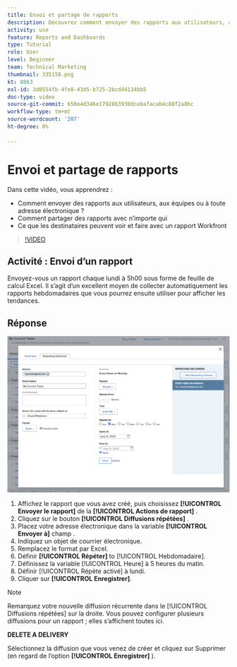 ```yaml
---
title: Envoi et partage de rapports
description: Découvrez comment envoyer des rapports aux utilisateurs, aux équipes ou à toute adresse électronique, et comment partager des rapports avec n’importe qui dans Workfront.
activity: use
feature: Reports and Dashboards
type: Tutorial
role: User
level: Beginner
team: Technical Marketing
thumbnail: 335158.png
kt: 8863
exl-id: 3d0554fb-4fe0-43d5-b725-2bcd44134bb5
doc-type: video
source-git-commit: 650e4d346e1792863930dcebafacab4c88f2a8bc
workflow-type: tm+mt
source-wordcount: '207'
ht-degree: 0%

---
```


# Envoi et partage de rapports

Dans cette vidéo, vous apprendrez :

* Comment envoyer des rapports aux utilisateurs, aux équipes ou à toute adresse électronique ?
* Comment partager des rapports avec n’importe qui
* Ce que les destinataires peuvent voir et faire avec un rapport Workfront

>[!VIDEO](https://video.tv.adobe.com/v/335158/?quality=12&learn=on)

## Activité : Envoi d’un rapport

Envoyez-vous un rapport chaque lundi à 5h00 sous forme de feuille de calcul Excel. Il s’agit d’un excellent moyen de collecter automatiquement les rapports hebdomadaires que vous pourrez ensuite utiliser pour afficher les tendances.

## Réponse

![Image de l’écran de configuration des diffusions de rapports répétitives](assets/send-a-report.png)

1. Affichez le rapport que vous avez créé, puis choisissez **[!UICONTROL Envoyer le rapport]** de la **[!UICONTROL Actions de rapport]** .
1. Cliquez sur le bouton **[!UICONTROL Diffusions répétées]** .
1. Placez votre adresse électronique dans la variable **[!UICONTROL Envoyer à]** champ .
1. Indiquez un objet de courrier électronique.
1. Remplacez le format par Excel.
1. Définir **[!UICONTROL Répéter]** to [!UICONTROL Hebdomadaire].
1. Définissez la variable [!UICONTROL Heure] à 5 heures du matin.
1. Définir [!UICONTROL Répète activé] à lundi.
1. Cliquer sur **[!UICONTROL Enregistrer]**.

>[!NOTE]
>
>Remarquez votre nouvelle diffusion récurrente dans le [!UICONTROL Diffusions répétées] sur la droite. Vous pouvez configurer plusieurs diffusions pour un rapport ; elles s’affichent toutes ici.

**DELETE A DELIVERY**

Sélectionnez la diffusion que vous venez de créer et cliquez sur Supprimer (en regard de l’option **[!UICONTROL Enregistrer]** ).

